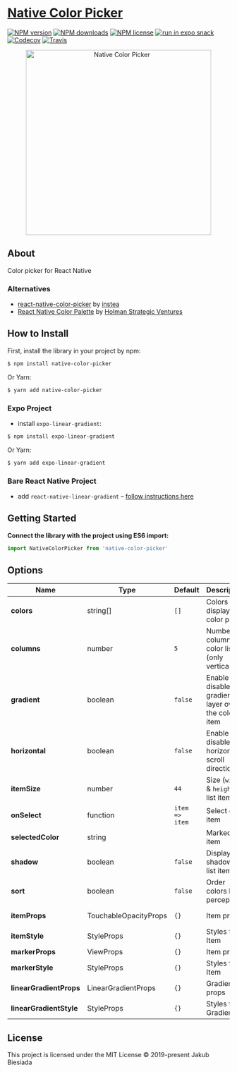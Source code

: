 # [Native Color Picker](https://github.com/native-ly/native-color-picker)

[![NPM version](https://img.shields.io/npm/v/native-color-picker?style=flat-square)](https://www.npmjs.com/package/native-color-picker)
[![NPM downloads](https://img.shields.io/npm/dm/native-color-picker?style=flat-square)](https://www.npmjs.com/package/native-color-picker)
[![NPM license](https://img.shields.io/npm/l/native-color-picker?style=flat-square)](https://www.npmjs.com/package/native-color-picker)
[![run in expo snack](https://img.shields.io/badge/Run%20in%20Snack-4630EB?style=flat-square&logo=EXPO&labelColor=FFF&logoColor=000)](https://snack.expo.io/@jbiesiada/native-color-picker)
[![Codecov](https://img.shields.io/codecov/c/github/native-ly/native-color-picker?style=flat-square)](https://codecov.io/gh/native-ly/native-color-picker)
[![Travis](https://img.shields.io/travis/com/native-ly/native-color-picker/main?style=flat-square)](https://travis-ci.com/native-ly/native-color-picker)

<p align="center">
  <img width="420" src="https://raw.githubusercontent.com/native-ly/native-color-picker/main/assets/preview.jpg" alt="Native Color Picker">
</p>

## About

Color picker for React Native

### Alternatives

- [react-native-color-picker](https://github.com/instea/react-native-color-picker/) by [instea](https://github.com/instea/)
- [React Native Color Palette](https://github.com/holmansv/react-native-color-palette/) by [Holman Strategic Ventures](https://github.com/holmansv/)

## How to Install

First, install the library in your project by npm:

```sh
$ npm install native-color-picker
```

Or Yarn:

```sh
$ yarn add native-color-picker
```

### Expo Project

- install `expo-linear-gradient`:

```sh
$ npm install expo-linear-gradient
```

Or Yarn:

```sh
$ yarn add expo-linear-gradient
```

### Bare React Native Project

- add `react-native-linear-gradient` – [follow instructions here](https://github.com/react-native-community/react-native-linear-gradient#react-native-linear-gradient)

## Getting Started

**Connect the library with the project using ES6 import:**

```js
import NativeColorPicker from 'native-color-picker'
```

## Options

| Name                    | Type                  | Default                                          | Description                                          | Available options                       |
| ----------------------- | --------------------- | ------------------------------------------------ | ---------------------------------------------------- | --------------------------------------- |
| **colors**              | string[]              | `[]`                                             | Colors to display in a color picker                  | e.g.: `['#f96204', '#43d8c9']`          |
| **columns**             | number                | `5`                                              | Number of columns in color list (only vertical)      | Number of columns                       |
| **gradient**            | boolean               | `false`                                          | Enable or disable gradient layer over the color item | `true` - enable, `false` - disable      |
| **horizontal**          | boolean               | `false`                                          | Enable or disable horizontal scroll direction        | `true` - horizontal, `false` - vertical |
| **itemSize**            | number                | `44`                                             | Size (`width` & `height`) of list item               | Size of list item                       |
| **onSelect**            | function              | `item => item`                                   | Select color item                                    | e.g.: `elem => { /* code */ }`          |
| **selectedColor**       | string                | ` ` | Marked item | Color from the list `colors` |
| **shadow**              | boolean               | `false`                                          | Display shadow for list items                        | `true` - enable, `false` - disable      |
| **sort**                | boolean               | `false`                                          | Order colors by perception                           | `true` - enable, `false` - disable      |
| **itemProps**           | TouchableOpacityProps | `{}`                                             | Item props                                           | TouchableOpacity props                  |
| **itemStyle**           | StyleProps<ViewStyle> | `{}`                                             | Styles for Item                                      | View styles                             |
| **markerProps**         | ViewProps             | `{}`                                             | Item props                                           | View props                              |
| **markerStyle**         | StyleProps<ViewStyle> | `{}`                                             | Styles for Item                                      | View styles                             |
| **linearGradientProps** | LinearGradientProps   | `{}`                                             | Gradient props                                       | LinearGradientProps props               |
| **linearGradientStyle** | StyleProps<ViewStyle> | `{}`                                             | Styles for Gradient                                  | View styles                             |

## License

This project is licensed under the MIT License © 2019-present Jakub Biesiada
